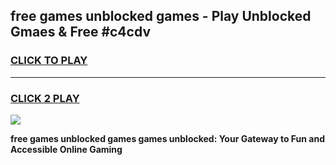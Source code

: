 
## free games unblocked games - Play Unblocked Gmaes & Free #c4cdv
<h3>
<a href="https://news.freeplayer.one?title=free_games_unblocked_games&ref=03M">CLICK TO PLAY</a></h3>
<hr>

<h3>
<a href="https://news.freeplayer.one?title=free_games_unblocked_games&ref=03M">CLICK 2 PLAY</a>
  
</h3>

<a href="https://news.freeplayer.one?title=free_games_unblocked_games&ref=03M"><img src="https://clearcache.store/games.png"></a>


**free games unblocked games games unblocked: Your Gateway to Fun and Accessible Online Gaming**

